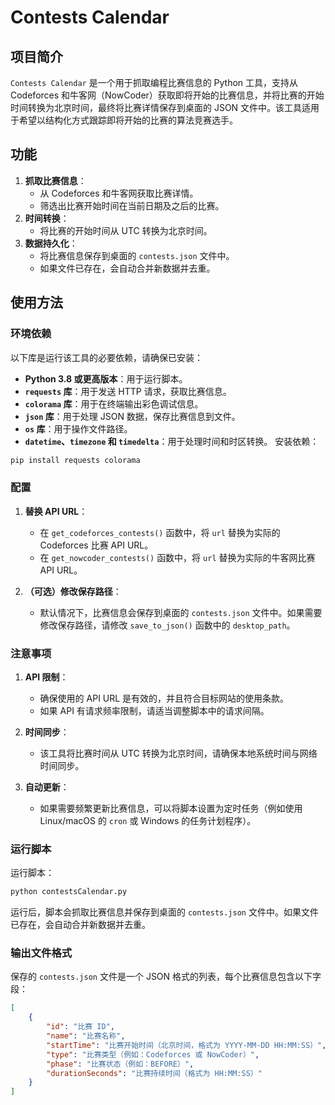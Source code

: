 # Contests Calendar

## 项目简介
`Contests Calendar` 是一个用于抓取编程比赛信息的 Python 工具，支持从 Codeforces 和牛客网（NowCoder）获取即将开始的比赛信息，并将比赛的开始时间转换为北京时间，最终将比赛详情保存到桌面的 JSON 文件中。该工具适用于希望以结构化方式跟踪即将开始的比赛的算法竞赛选手。

## 功能
1. **抓取比赛信息**：
   - 从 Codeforces 和牛客网获取比赛详情。
   - 筛选出比赛开始时间在当前日期及之后的比赛。
2. **时间转换**：
   - 将比赛的开始时间从 UTC 转换为北京时间。
3. **数据持久化**：
   - 将比赛信息保存到桌面的 `contests.json` 文件中。
   - 如果文件已存在，会自动合并新数据并去重。

## 使用方法
### 环境依赖
以下库是运行该工具的必要依赖，请确保已安装：

- **Python 3.8 或更高版本**：用于运行脚本。
- **`requests` 库**：用于发送 HTTP 请求，获取比赛信息。
- **`colorama` 库**：用于在终端输出彩色调试信息。
- **`json` 库**：用于处理 JSON 数据，保存比赛信息到文件。
- **`os` 库**：用于操作文件路径。
- **`datetime`、`timezone` 和 `timedelta`**：用于处理时间和时区转换。
安装依赖：
```bash
pip install requests colorama
```
### 配置
1. **替换 API URL**：
   - 在 `get_codeforces_contests()` 函数中，将 `url` 替换为实际的 Codeforces 比赛 API URL。
   - 在 `get_nowcoder_contests()` 函数中，将 `url` 替换为实际的牛客网比赛 API URL。

2. **（可选）修改保存路径**：
   - 默认情况下，比赛信息会保存到桌面的 `contests.json` 文件中。如果需要修改保存路径，请修改 `save_to_json()` 函数中的 `desktop_path`。
### 注意事项
1. **API 限制**：
   - 确保使用的 API URL 是有效的，并且符合目标网站的使用条款。
   - 如果 API 有请求频率限制，请适当调整脚本中的请求间隔。

2. **时间同步**：
   - 该工具将比赛时间从 UTC 转换为北京时间，请确保本地系统时间与网络时间同步。

3. **自动更新**：
   - 如果需要频繁更新比赛信息，可以将脚本设置为定时任务（例如使用 Linux/macOS 的 `cron` 或 Windows 的任务计划程序）。
### 运行脚本
运行脚本：
```bash
python contestsCalendar.py
```
运行后，脚本会抓取比赛信息并保存到桌面的 `contests.json` 文件中。如果文件已存在，会自动合并新数据并去重。
### 输出文件格式
保存的 `contests.json` 文件是一个 JSON 格式的列表，每个比赛信息包含以下字段：
```json
[
    {
        "id": "比赛 ID",
        "name": "比赛名称",
        "startTime": "比赛开始时间（北京时间，格式为 YYYY-MM-DD HH:MM:SS）",
        "type": "比赛类型（例如：Codeforces 或 NowCoder）",
        "phase": "比赛状态（例如：BEFORE）",
        "durationSeconds": "比赛持续时间（格式为 HH:MM:SS）"
    }
]
```
